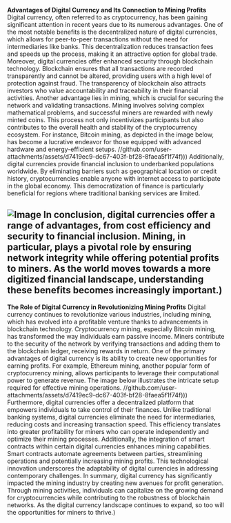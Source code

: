 **Advantages of Digital Currency and Its Connection to Mining Profits**
Digital currency, often referred to as cryptocurrency, has been gaining significant attention in recent years due to its numerous advantages. One of the most notable benefits is the decentralized nature of digital currencies, which allows for peer-to-peer transactions without the need for intermediaries like banks. This decentralization reduces transaction fees and speeds up the process, making it an attractive option for global trade.
Moreover, digital currencies offer enhanced security through blockchain technology. Blockchain ensures that all transactions are recorded transparently and cannot be altered, providing users with a high level of protection against fraud. The transparency of blockchain also attracts investors who value accountability and traceability in their financial activities.
Another advantage lies in mining, which is crucial for securing the network and validating transactions. Mining involves solving complex mathematical problems, and successful miners are rewarded with newly minted coins. This process not only incentivizes participants but also contributes to the overall health and stability of the cryptocurrency ecosystem. For instance, Bitcoin mining, as depicted in the image below, has become a lucrative endeavor for those equipped with advanced hardware and energy-efficient setups. 
 //github.com/user-attachments/assets/d7419ec9-dc67-403f-bf28-8faea5f1f74f)))
Additionally, digital currencies provide financial inclusion to underbanked populations worldwide. By eliminating barriers such as geographical location or credit history, cryptocurrencies enable anyone with internet access to participate in the global economy. This democratization of finance is particularly beneficial for regions where traditional banking services are limited.

![Image](https://github.com/user-attachments/assets/d7419ec9-dc67-403f-bf28-8faea5f1f74f)
In conclusion, digital currencies offer a range of advantages, from cost efficiency and security to financial inclusion. Mining, in particular, plays a pivotal role by ensuring network integrity while offering potential profits to miners. As the world moves towards a more digitized financial landscape, understanding these benefits becomes increasingly important.)
---
**The Role of Digital Currency in Revolutionizing Mining Profits**
Digital currency continues to revolutionize various industries, including mining, which has evolved into a profitable venture thanks to advancements in blockchain technology. Cryptocurrency mining, especially Bitcoin mining, has transformed the way individuals earn passive income. Miners contribute to the security of the network by verifying transactions and adding them to the blockchain ledger, receiving rewards in return.
One of the primary advantages of digital currency is its ability to create new opportunities for earning profits. For example, Ethereum mining, another popular form of cryptocurrency mining, allows participants to leverage their computational power to generate revenue. The image below illustrates the intricate setup required for effective mining operations.
 //github.com/user-attachments/assets/d7419ec9-dc67-403f-bf28-8faea5f1f74f)))
Furthermore, digital currencies offer a decentralized platform that empowers individuals to take control of their finances. Unlike traditional banking systems, digital currencies eliminate the need for intermediaries, reducing costs and increasing transaction speed. This efficiency translates into greater profitability for miners who can operate independently and optimize their mining processes.
Additionally, the integration of smart contracts within certain digital currencies enhances mining capabilities. Smart contracts automate agreements between parties, streamlining operations and potentially increasing mining profits. This technological innovation underscores the adaptability of digital currencies in addressing contemporary challenges.
In summary, digital currency has significantly impacted the mining industry by creating new avenues for profit generation. Through mining activities, individuals can capitalize on the growing demand for cryptocurrencies while contributing to the robustness of blockchain networks. As the digital currency landscape continues to expand, so too will the opportunities for miners to thrive.)
